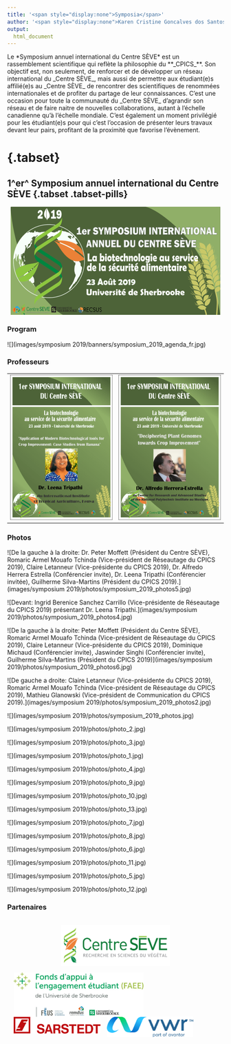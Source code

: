 ```yaml
---
title: '<span style="display:none">Symposia</span>'
author: '<span style="display:none">Karen Cristine Goncalves dos Santos</span>'
output:
  html_document
---
```



<head>
<link rel="apple-touch-icon" sizes="180x180" href="/apple-touch-icon.png">
<link rel="icon" type="image/png" sizes="32x32" href="/favicon-32x32.png">
<link rel="icon" type="image/png" sizes="16x16" href="/favicon-16x16.png">
<link rel="manifest" href="/site.webmanifest">
<link rel="mask-icon" href="/safari-pinned-tab.svg" color="#5bbad5">
<meta name="msapplication-TileColor" content="#da532c">
<meta name="theme-color" content="#ffffff">
<meta charset="utf-8">
<meta name="viewport" content="width=device-width, initial-scale=1">

<link rel="stylesheet" href="./column_text_style.css">
<link rel="stylesheet" href="./symposium_style.css">

</head>

<div class="row mx-0 no-gutters">


  <p style="display:block">Le *Symposium annuel international du Centre SÈVE* est un rassemblement scientifique qui reflète la philosophie du **_CPICS_**. Son objectif est, non seulement, de renforcer et de développer un réseau international du _Centre SÈVE_, mais aussi de permettre aux étudiant(e)s affilié(e)s au _Centre SÈVE_ de rencontrer des scientifiques de renommées internationales et de profiter du partage de leur connaissances. C’est une occasion pour toute la communauté du _Centre SÈVE_ d’agrandir son réseau et de faire naitre de nouvelles collaborations, autant à l’échelle canadienne qu’à l’échelle mondiale. C’est également un moment privilégié pour les étudiant(e)s pour qui c’est l’occasion de présenter leurs travaux devant leur pairs, profitant de la proximité que favorise l’évènement. </p> 
</div>


# {.tabset}

##   **1^er^ Symposium annuel international du Centre SÈVE** {.tabset .tabset-pills}

<div class="row mx-0 no-gutters" align="center">

  <img src="images/symposium 2019/banners/symposium_2019_banner_fr.jpg" style=" display: block;  margin-left: auto;  margin-right: auto;">
</div>


### Program 

<div class="row mx-0 no-gutters">
![](images/symposium 2019/banners/symposium_2019_agenda_fr.jpg)
</div>

### Professeurs

<div class="row mx-0 no-gutters">
<table style=" display: block;  margin-left: auto;  margin-right: auto;">
<tr>
<td>
  <img src="images/symposium 2019/banners/symposium_2019_leena_fr.png" style="width: 50em;border-bottom:5px">
</td>
<td>
  <img src="images/symposium 2019/banners/symposium_2019_herrerra_fr.png" style="width: 50em;">
</td>
</tr>
<table>
</div>

### Photos

<div class="col-lg-6 px-0">
![De la gauche à la droite: Dr. Peter Moffett (Président du Centre SÈVE), Romaric Armel Mouafo Tchinda (Vice-président de Réseautage du CPICS 2019), Claire Letanneur (Vice-présidente du CPICS 2019), Dr. Alfredo Herrera Estrella (Conférencier invite), Dr. Leena Tripathi (Conférencier invitée), Guilherme Silva-Martins (Président du CPICS 2019).](images/symposium 2019/photos/symposium_2019_photos5.jpg)

![Devant: Ingrid Berenice Sanchez Carrillo (Vice-présidente de Réseautage du CPICS 2019) présentant Dr. Leena Tripathi.](images/symposium 2019/photos/symposium_2019_photos4.jpg)

</div>

<div class="col-lg-6 px-0">

![De la gauche à la droite: Peter Moffett (Président du Centre SÈVE), Romaric Armel Mouafo Tchinda (Vice-président de Réseautage du CPICS 2019), Claire Letanneur (Vice-présidente du CPICS 2019), Dominique Michaud (Conférencier invite), Jaswinder Singhi (Conférencier invite), Guilherme Silva-Martins (Président du CPICS 2019)](images/symposium 2019/photos/symposium_2019_photos6.jpg)


![De gauche a droite: Claire Letanneur (Vice-présidente du CPICS 2019), Romaric Armel Mouafo Tchinda (Vice-président de Réseautage du CPICS 2019), Mathieu Glanowski (Vice-président de Communication du CPICS 2019).](images/symposium 2019/photos/symposium_2019_photos2.jpg)

</div>
<div class="col-lg-4 px-0">


![](images/symposium 2019/photos/symposium_2019_photos.jpg)

![](images/symposium 2019/photos/photo_2.jpg)

![](images/symposium 2019/photos/photo_3.jpg)


![](images/symposium 2019/photos/photo_1.jpg)

![](images/symposium 2019/photos/photo_4.jpg)
</div>
<div class="col-lg-4 px-0">

![](images/symposium 2019/photos/photo_9.jpg)

![](images/symposium 2019/photos/photo_10.jpg)

![](images/symposium 2019/photos/photo_13.jpg)

![](images/symposium 2019/photos/photo_7.jpg)

![](images/symposium 2019/photos/photo_8.jpg)


</div>
<div class="col-lg-4 px-0">

![](images/symposium 2019/photos/photo_6.jpg)

![](images/symposium 2019/photos/photo_11.jpg)

![](images/symposium 2019/photos/photo_5.jpg)

![](images/symposium 2019/photos/photo_12.jpg)
</div>

### Partenaires

<center>
<img style="display:block; padding:15px; width: 50%" src="images/logos/centre_seve.png" onclick="myFunction('http://centreseve.recherche.usherbrooke.ca/fr')">
</center>

<img style="display:inline; float:left; padding-left:15px; width: 60%" src="images/symposium 2019/sponsors/image.png" onclick="myFunction('https://www.usherbrooke.ca/etudiants/vie-etudiante/financement-pour-les-activites-etudiantes/fonds-dappui-a-lengagement-etudiant/')">

<img style="display:inline;  float:left; padding-left:15px; padding-bottom: 20px; width: 40%" src="images/symposium 2019/sponsors/sarsted.png" onclick="myFunction('https://www.sarstedt.com/fr/accueil/')">

<img style="display:inline;  float:left; padding-left:15px; width: 40%" src="images/symposium 2019/sponsors/vwr_2.png" onclick="myFunction('https://ca.vwr.com/store/')">


<script>
function myFunction(x) {
  location.replace(x)
}
</script>
